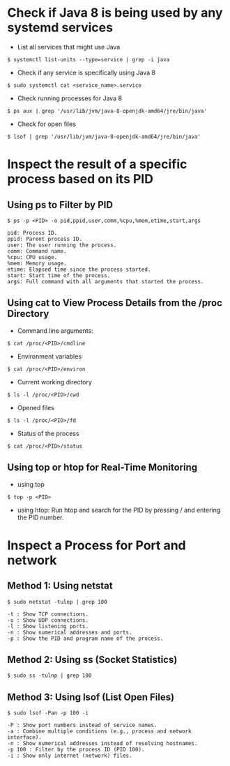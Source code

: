 # Check if Java 8 is being used by any systemd services

- List all services that might use Java
```
$ systemctl list-units --type=service | grep -i java
```

- Check if any service is specifically using Java 8
```
$ sudo systemctl cat <service_name>.service
```

- Check running processes for Java 8
```
$ ps aux | grep '/usr/lib/jvm/java-8-openjdk-amd64/jre/bin/java'
```

- Check for open files
```
$ lsof | grep '/usr/lib/jvm/java-8-openjdk-amd64/jre/bin/java'
```

# Inspect the result of a specific process based on its PID

## Using ps to Filter by PID
```
$ ps -p <PID> -o pid,ppid,user,comm,%cpu,%mem,etime,start,args

pid: Process ID.
ppid: Parent process ID.
user: The user running the process.
comm: Command name.
%cpu: CPU usage.
%mem: Memory usage.
etime: Elapsed time since the process started.
start: Start time of the process.
args: Full command with all arguments that started the process.
```

## Using cat to View Process Details from the /proc Directory

- Command line arguments:
```
$ cat /proc/<PID>/cmdline
```

- Environment variables
```
$ cat /proc/<PID>/environ
```

- Current working directory
```
$ ls -l /proc/<PID>/cwd
```

- Opened files
```
$ ls -l /proc/<PID>/fd
```

- Status of the process
```
$ cat /proc/<PID>/status
```

## Using top or htop for Real-Time Monitoring

- using top
```
$ top -p <PID>
```

- using htop: Run htop and search for the PID by pressing / and entering the PID number.


# Inspect a Process for Port and network

## Method 1: Using netstat
```
$ sudo netstat -tulnp | grep 100

-t : Show TCP connections.
-u : Show UDP connections.
-l : Show listening ports.
-n : Show numerical addresses and ports.
-p : Show the PID and program name of the process.
```

## Method 2: Using ss (Socket Statistics)
```
$ sudo ss -tulnp | grep 100
```

## Method 3: Using lsof (List Open Files)
```
$ sudo lsof -Pan -p 100 -i

-P : Show port numbers instead of service names.
-a : Combine multiple conditions (e.g., process and network interface).
-n : Show numerical addresses instead of resolving hostnames.
-p 100 : Filter by the process ID (PID 100).
-i : Show only internet (network) files.
```


